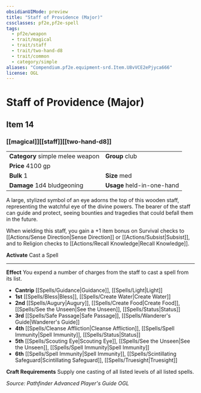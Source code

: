 ```yaml
---
obsidianUIMode: preview
title: "Staff of Providence (Major)"
cssclasses: pf2e,pf2e-spell
tags:
  - pf2e/weapon
  - trait/magical
  - trait/staff
  - trait/two-hand-d8
  - trait/common
  - category/simple
aliases: "Compendium.pf2e.equipment-srd.Item.U8vVCE2ePjyca666"
license: OGL
---
```

# Staff of Providence (Major)
## Item 14
### [[magical]][[staff]][[two-hand-d8]]

|  |  |
| -- | -- |
| **Category** simple melee weapon | **Group** club |
| **Price** 4100 gp |  |
| **Bulk** 1 | **Size** med |
| **Damage** 1d4 bludgeoning  | **Usage** held-in-one-hand |



A large, stylized symbol of an eye adorns the top of this wooden staff, representing the watchful eye of the divine powers. The bearer of the staff can guide and protect, seeing bounties and tragedies that could befall them in the future.

When wielding this staff, you gain a +1 item bonus on Survival checks to [[Actions/Sense Direction|Sense Direction]] or [[Actions/Subsist|Subsist]], and to Religion checks to [[Actions/Recall Knowledge|Recall Knowledge]].

**Activate** Cast a Spell

* * *

**Effect** You expend a number of charges from the staff to cast a spell from its list.

*   **Cantrip** [[Spells/Guidance|Guidance]], [[Spells/Light|Light]]
*   **1st** [[Spells/Bless|Bless]], [[Spells/Create Water|Create Water]]
*   **2nd** [[Spells/Augury|Augury]], [[Spells/Create Food|Create Food]], [[Spells/See the Unseen|See the Unseen]], [[Spells/Status|Status]]
*   **3rd** [[Spells/Safe Passage|Safe Passage]], [[Spells/Wanderer's Guide|Wanderer's Guide]]
*   **4th** [[Spells/Cleanse Affliction|Cleanse Affliction]], [[Spells/Spell Immunity|Spell Immunity]], [[Spells/Status|Status]]
*   **5th** [[Spells/Scouting Eye|Scouting Eye]], [[Spells/See the Unseen|See the Unseen]], [[Spells/Spell Immunity|Spell Immunity]]
*   **6th** [[Spells/Spell Immunity|Spell Immunity]], [[Spells/Scintillating Safeguard|Scintillating Safeguard]], [[Spells/Truesight|Truesight]]

**Craft Requirements** Supply one casting of all listed levels of all listed spells.

*Source: Pathfinder Advanced Player's Guide*
*OGL*